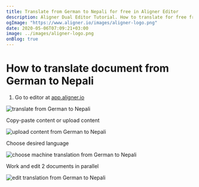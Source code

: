 ```yaml
---
title: Translate from German to Nepali for free in Aligner Editor
description: Aligner Dual Editor Tutorial. How to translate for free from German to Nepali. Aligner is multilingual document management platform. 
ogImage: "https://www.aligner.io/images/aligner-logo.png"
date: 2020-05-06T07:09:21+03:00
image: ../images/aligner-logo.png
onBlog: true
---
```


# How to translate document from German to Nepali

1. Go to editor at [app.aligner.io](https://app.aligner.io "Aligner App web page")

![translate from German to Nepali](../aligner-blank-editor.png "translate from German to Nepali")

Copy-paste content or upload content

![upload content from German to Nepali](../aligner-uploaded-document.png "upload content from German to Nepali")

Choose desired language

![choose machine translation from German to Nepali](../aligner-language-dropdown.png "choose machine translation from German to Nepali")

Work and edit 2 documents in parallel

![edit translation from German to Nepali](../aligner-double-sitded-editor.png "edit translation from German to Nepali")

